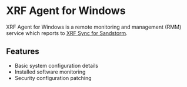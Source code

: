 # XRF Agent for Windows

XRF Agent for Windows is a remote monitoring and management (RMM) service which reports to [XRF Sync for Sandstorm](https://github.com/ocdtrekkie/xrf_sync_sandstorm).

## Features

* Basic system configuration details
* Installed software monitoring
* Security configuration patching
